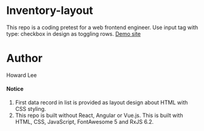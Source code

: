 # Inventory-layout

This repo is a coding pretest for a web frontend engineer. Use input tag with type: checkbox in design as toggling rows. [Demo site](https://yhunglee.github.io/inventory-layout/)

# Author

Howard Lee

#### Notice

1. First data record in list is provided as layout design about HTML with CSS styling.
2. This repo is built without React, Angular or Vue.js. This is built with HTML, CSS, JavaScript, FontAwesome 5 and RxJS 6.2.

